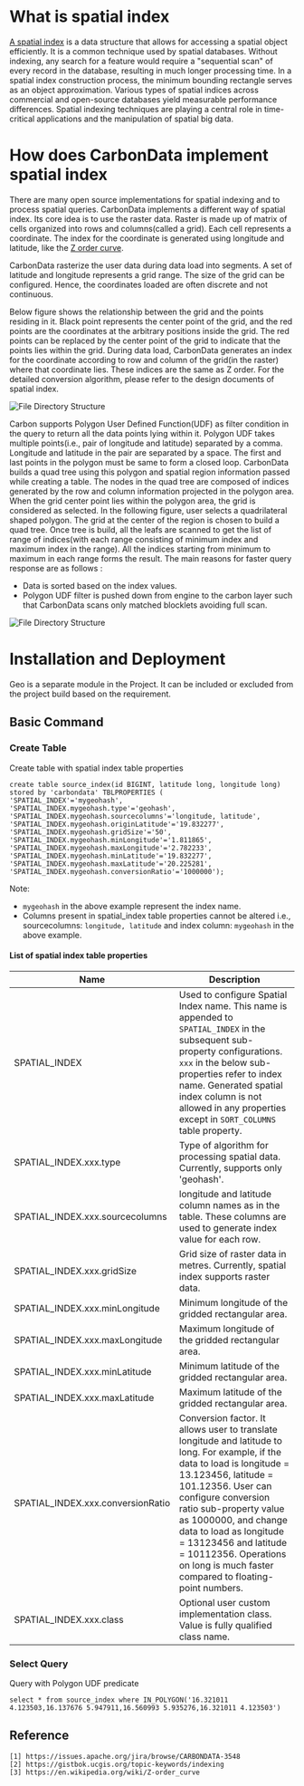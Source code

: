 <!--
    Licensed to the Apache Software Foundation (ASF) under one or more 
    contributor license agreements.  See the NOTICE file distributed with
    this work for additional information regarding copyright ownership. 
    The ASF licenses this file to you under the Apache License, Version 2.0
    (the "License"); you may not use this file except in compliance with 
    the License.  You may obtain a copy of the License at

      http://www.apache.org/licenses/LICENSE-2.0
    
    Unless required by applicable law or agreed to in writing, software 
    distributed under the License is distributed on an "AS IS" BASIS, 
    WITHOUT WARRANTIES OR CONDITIONS OF ANY KIND, either express or implied.
    See the License for the specific language governing permissions and 
    limitations under the License.
-->

# What is spatial index

[A spatial index](https://gistbok.ucgis.org/topic-keywords/indexing) is a data structure that allows for accessing a spatial object efficiently. It is a common technique used by spatial databases.  Without indexing, any search for a feature would require a "sequential scan" of every record in the database, resulting in much longer processing time. In a spatial index construction process, the minimum bounding rectangle serves as an object approximation. Various types of spatial indices across commercial and open-source databases yield measurable performance differences. Spatial indexing techniques are playing a central role in time-critical applications and the manipulation of spatial big data.



# How does CarbonData implement spatial index

There are many open source implementations for spatial indexing and to process spatial queries. CarbonData implements a different way of spatial index. Its core idea is to use the raster data. Raster is made up of matrix of cells organized into rows and columns(called a grid). Each cell represents a coordinate. The index for the coordinate is generated using longitude and latitude, like the [Z order curve](https://en.wikipedia.org/wiki/Z-order_curve).

CarbonData rasterize the user data during data load into segments. A set of latitude and longitude represents a grid range. The size of the grid can be configured. Hence, the coordinates loaded are often discrete and not continuous.

Below figure shows the relationship between the grid and the points residing in it. Black point represents the center point of the grid, and the red points are the coordinates at the arbitrary positions inside the grid. The red points can be replaced by the center point of the grid to indicate that the points lies within the grid. During data load, CarbonData generates an index for the coordinate according to row and column of the grid(in the raster) where that coordinate lies. These indices are the same as Z order. For the detailed conversion algorithm, please refer to the design documents of spatial index.

![File Directory Structure](../docs/images/spatial-index-1.png?raw=true)

Carbon supports Polygon User Defined Function(UDF) as filter condition in the query to return all the data points lying within it. Polygon UDF takes multiple points(i.e., pair of longitude and latitude) separated by a comma. Longitude and latitude in the pair are separated by a space. The first and last points in the polygon must be same to form a closed loop. CarbonData builds a quad tree using this polygon and spatial region information passed while creating a table. The nodes in the quad tree are composed of indices generated by the row and column information projected in the polygon area. When the grid center point lies within the polygon area, the grid is considered as selected. In the following figure, user selects a quadrilateral shaped polygon. The grid at the center of the region is chosen to build a quad tree. Once tree is build, all the leafs are scanned to get the list of range of indices(with each range consisting of minimum index and maximum index in the range). All the indices starting from minimum to maximum in each range forms the result.
The main reasons for faster query response are as follows :
* Data is sorted based on the index values.
* Polygon UDF filter is pushed down from engine to the carbon layer such that CarbonData scans only matched blocklets avoiding full scan.

![File Directory Structure](../docs/images/spatial-index-2.png?raw=true)


# Installation and Deployment

Geo is a separate module in the Project. It can be included or excluded from the project build based on the requirement.

## Basic Command

### Create Table

Create table with spatial index table properties

```
create table source_index(id BIGINT, latitude long, longitude long) stored by 'carbondata' TBLPROPERTIES (
'SPATIAL_INDEX'='mygeohash',
'SPATIAL_INDEX.mygeohash.type'='geohash',
'SPATIAL_INDEX.mygeohash.sourcecolumns'='longitude, latitude',
'SPATIAL_INDEX.mygeohash.originLatitude'='19.832277',
'SPATIAL_INDEX.mygeohash.gridSize'='50',
'SPATIAL_INDEX.mygeohash.minLongitude'='1.811865',
'SPATIAL_INDEX.mygeohash.maxLongitude'='2.782233',
'SPATIAL_INDEX.mygeohash.minLatitude'='19.832277',
'SPATIAL_INDEX.mygeohash.maxLatitude'='20.225281',
'SPATIAL_INDEX.mygeohash.conversionRatio'='1000000');
```
Note: 
   * `mygeohash` in the above example represent the index name.
   * Columns present in spatial_index table properties cannot be altered
    i.e., sourcecolumns: `longitude, latitude` and index column: `mygeohash` in the above example.

#### List of spatial index table properties

|Name|Description|
|-----------------------------------|-----------------------------------------------------------------------------------------|
| SPATIAL_INDEX | Used to configure Spatial Index name. This name is appended to `SPATIAL_INDEX` in the subsequent sub-property configurations. `xxx` in the below sub-properties refer to index name. Generated spatial index column is not allowed in any properties except in `SORT_COLUMNS` table property.|
| SPATIAL_INDEX.xxx.type | Type of algorithm for processing spatial data. Currently, supports only 'geohash'.|
| SPATIAL_INDEX.xxx.sourcecolumns | longitude and latitude column names as in the table. These columns are used to generate index value for each row.|
| SPATIAL_INDEX.xxx.gridSize | Grid size of raster data in metres. Currently, spatial index supports raster data.|
| SPATIAL_INDEX.xxx.minLongitude | Minimum longitude of the gridded rectangular area.|
| SPATIAL_INDEX.xxx.maxLongitude | Maximum longitude of the gridded rectangular area.|
| SPATIAL_INDEX.xxx.minLatitude | Minimum latitude of the gridded rectangular area.|
| SPATIAL_INDEX.xxx.maxLatitude | Maximum latitude of the gridded rectangular area.|
| SPATIAL_INDEX.xxx.conversionRatio | Conversion factor. It allows user to translate longitude and latitude to long. For example, if the data to load is longitude = 13.123456, latitude = 101.12356. User can configure conversion ratio sub-property value as 1000000, and change data to load as longitude = 13123456 and latitude = 10112356. Operations on long is much faster compared to floating-point numbers.|
| SPATIAL_INDEX.xxx.class | Optional user custom implementation class. Value is fully qualified class name.|


### Select Query

Query with Polygon UDF predicate

```
select * from source_index where IN_POLYGON('16.321011 4.123503,16.137676 5.947911,16.560993 5.935276,16.321011 4.123503')
```

## Reference

```
[1] https://issues.apache.org/jira/browse/CARBONDATA-3548
[2] https://gistbok.ucgis.org/topic-keywords/indexing
[3] https://en.wikipedia.org/wiki/Z-order_curve
```